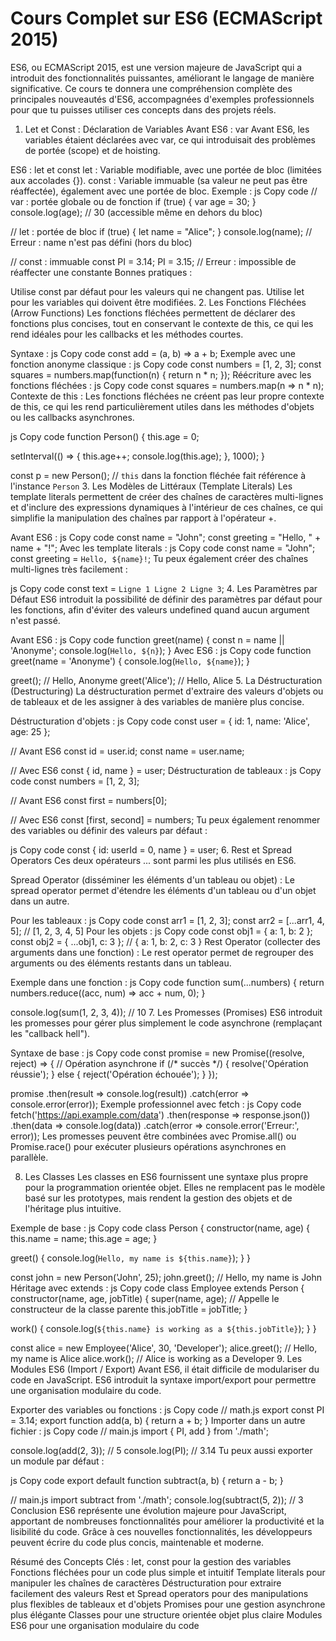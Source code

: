 # Cours Complet sur ES6 (ECMAScript 2015)
ES6, ou ECMAScript 2015, est une version majeure de JavaScript qui a introduit des fonctionnalités puissantes, améliorant le langage de manière significative. Ce cours te donnera une compréhension complète des principales nouveautés d'ES6, accompagnées d'exemples professionnels pour que tu puisses utiliser ces concepts dans des projets réels.

1. Let et Const : Déclaration de Variables
Avant ES6 : var
Avant ES6, les variables étaient déclarées avec var, ce qui introduisait des problèmes de portée (scope) et de hoisting.

ES6 : let et const
let : Variable modifiable, avec une portée de bloc (limitées aux accolades {}).
const : Variable immuable (sa valeur ne peut pas être réaffectée), également avec une portée de bloc.
Exemple :
js
Copy code
// var : portée globale ou de fonction
if (true) {
  var age = 30;
}
console.log(age); // 30 (accessible même en dehors du bloc)

// let : portée de bloc
if (true) {
  let name = "Alice";
}
console.log(name); // Erreur : name n'est pas défini (hors du bloc)

// const : immuable
const PI = 3.14;
PI = 3.15; // Erreur : impossible de réaffecter une constante
Bonnes pratiques :

Utilise const par défaut pour les valeurs qui ne changent pas.
Utilise let pour les variables qui doivent être modifiées.
2. Les Fonctions Fléchées (Arrow Functions)
Les fonctions fléchées permettent de déclarer des fonctions plus concises, tout en conservant le contexte de this, ce qui les rend idéales pour les callbacks et les méthodes courtes.

Syntaxe :
js
Copy code
const add = (a, b) => a + b;
Exemple avec une fonction anonyme classique :
js
Copy code
const numbers = [1, 2, 3];
const squares = numbers.map(function(n) {
  return n * n;
});
Réécriture avec les fonctions fléchées :
js
Copy code
const squares = numbers.map(n => n * n);
Contexte de this :
Les fonctions fléchées ne créent pas leur propre contexte de this, ce qui les rend particulièrement utiles dans les méthodes d'objets ou les callbacks asynchrones.

js
Copy code
function Person() {
  this.age = 0;

  setInterval(() => {
    this.age++;
    console.log(this.age);
  }, 1000);
}

const p = new Person(); // `this` dans la fonction fléchée fait référence à l'instance `Person`
3. Les Modèles de Littéraux (Template Literals)
Les template literals permettent de créer des chaînes de caractères multi-lignes et d'inclure des expressions dynamiques à l'intérieur de ces chaînes, ce qui simplifie la manipulation des chaînes par rapport à l'opérateur +.

Avant ES6 :
js
Copy code
const name = "John";
const greeting = "Hello, " + name + "!";
Avec les template literals :
js
Copy code
const name = "John";
const greeting = `Hello, ${name}!`;
Tu peux également créer des chaînes multi-lignes très facilement :

js
Copy code
const text = `Ligne 1
Ligne 2
Ligne 3`;
4. Les Paramètres par Défaut
ES6 introduit la possibilité de définir des paramètres par défaut pour les fonctions, afin d'éviter des valeurs undefined quand aucun argument n'est passé.

Avant ES6 :
js
Copy code
function greet(name) {
  const n = name || 'Anonyme';
  console.log(`Hello, ${n}`);
}
Avec ES6 :
js
Copy code
function greet(name = 'Anonyme') {
  console.log(`Hello, ${name}`);
}

greet(); // Hello, Anonyme
greet('Alice'); // Hello, Alice
5. La Déstructuration (Destructuring)
La déstructuration permet d'extraire des valeurs d'objets ou de tableaux et de les assigner à des variables de manière plus concise.

Déstructuration d'objets :
js
Copy code
const user = { id: 1, name: 'Alice', age: 25 };

// Avant ES6
const id = user.id;
const name = user.name;

// Avec ES6
const { id, name } = user;
Déstructuration de tableaux :
js
Copy code
const numbers = [1, 2, 3];

// Avant ES6
const first = numbers[0];

// Avec ES6
const [first, second] = numbers;
Tu peux également renommer des variables ou définir des valeurs par défaut :

js
Copy code
const { id: userId = 0, name } = user;
6. Rest et Spread Operators
Ces deux opérateurs ... sont parmi les plus utilisés en ES6.

Spread Operator (disséminer les éléments d'un tableau ou objet) :
Le spread operator permet d'étendre les éléments d'un tableau ou d'un objet dans un autre.

Pour les tableaux :
js
Copy code
const arr1 = [1, 2, 3];
const arr2 = [...arr1, 4, 5]; // [1, 2, 3, 4, 5]
Pour les objets :
js
Copy code
const obj1 = { a: 1, b: 2 };
const obj2 = { ...obj1, c: 3 }; // { a: 1, b: 2, c: 3 }
Rest Operator (collecter des arguments dans une fonction) :
Le rest operator permet de regrouper des arguments ou des éléments restants dans un tableau.

Exemple dans une fonction :
js
Copy code
function sum(...numbers) {
  return numbers.reduce((acc, num) => acc + num, 0);
}

console.log(sum(1, 2, 3, 4)); // 10
7. Les Promesses (Promises)
ES6 introduit les promesses pour gérer plus simplement le code asynchrone (remplaçant les "callback hell").

Syntaxe de base :
js
Copy code
const promise = new Promise((resolve, reject) => {
  // Opération asynchrone
  if (/* succès */) {
    resolve('Opération réussie');
  } else {
    reject('Opération échouée');
  }
});

promise
  .then(result => console.log(result))
  .catch(error => console.error(error));
Exemple professionnel avec fetch :
js
Copy code
fetch('https://api.example.com/data')
  .then(response => response.json())
  .then(data => console.log(data))
  .catch(error => console.error('Erreur:', error));
Les promesses peuvent être combinées avec Promise.all() ou Promise.race() pour exécuter plusieurs opérations asynchrones en parallèle.

8. Les Classes
Les classes en ES6 fournissent une syntaxe plus propre pour la programmation orientée objet. Elles ne remplacent pas le modèle basé sur les prototypes, mais rendent la gestion des objets et de l'héritage plus intuitive.

Exemple de base :
js
Copy code
class Person {
  constructor(name, age) {
    this.name = name;
    this.age = age;
  }

  greet() {
    console.log(`Hello, my name is ${this.name}`);
  }
}

const john = new Person('John', 25);
john.greet(); // Hello, my name is John
Héritage avec extends :
js
Copy code
class Employee extends Person {
  constructor(name, age, jobTitle) {
    super(name, age); // Appelle le constructeur de la classe parente
    this.jobTitle = jobTitle;
  }

  work() {
    console.log(`${this.name} is working as a ${this.jobTitle}`);
  }
}

const alice = new Employee('Alice', 30, 'Developer');
alice.greet(); // Hello, my name is Alice
alice.work(); // Alice is working as a Developer
9. Les Modules ES6 (Import / Export)
Avant ES6, il était difficile de modulariser du code en JavaScript. ES6 introduit la syntaxe import/export pour permettre une organisation modulaire du code.

Exporter des variables ou fonctions :
js
Copy code
// math.js
export const PI = 3.14;
export function add(a, b) {
  return a + b;
}
Importer dans un autre fichier :
js
Copy code
// main.js
import { PI, add } from './math';

console.log(add(2, 3)); // 5
console.log(PI); // 3.14
Tu peux aussi exporter un module par défaut :

js
Copy code
export default function subtract(a, b) {
  return a - b;
}

// main.js
import subtract from './math';
console.log(subtract(5, 2)); // 3
Conclusion
ES6 représente une évolution majeure pour JavaScript, apportant de nombreuses fonctionnalités pour améliorer la productivité et la lisibilité du code. Grâce à ces nouvelles fonctionnalités, les développeurs peuvent écrire du code plus concis, maintenable et moderne.

Résumé des Concepts Clés :
let, const pour la gestion des variables
Fonctions fléchées pour un code plus simple et intuitif
Template literals pour manipuler les chaînes de caractères
Déstructuration pour extraire facilement des valeurs
Rest et Spread operators pour des manipulations plus flexibles de tableaux et d'objets
Promises pour une gestion asynchrone plus élégante
Classes pour une structure orientée objet plus claire
Modules ES6 pour une organisation modulaire du code